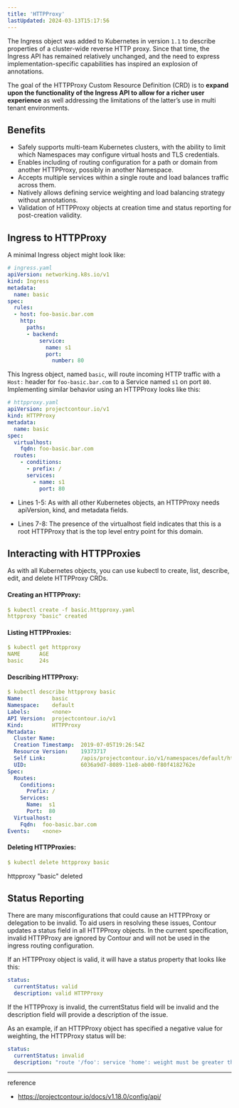 ```yaml
---
title: 'HTTPProxy'
lastUpdated: 2024-03-13T15:17:56
---
```


The Ingress object was added to Kubernetes in version `1.1` to describe properties of a cluster-wide reverse HTTP proxy. Since that time, the Ingress API has remained relatively unchanged, and the need to express implementation-specific capabilities has inspired an explosion of annotations.

The goal of the HTTPProxy Custom Resource Definition (CRD) is to **expand upon the functionality of the Ingress API to allow for a richer user experience** as well addressing the limitations of the latter’s use in multi tenant environments.

## Benefits

- Safely supports multi-team Kubernetes clusters, with the ability to limit which Namespaces may configure virtual hosts and TLS credentials.
- Enables including of routing configuration for a path or domain from another HTTPProxy, possibly in another Namespace.
- Accepts multiple services within a single route and load balances traffic across them.
- Natively allows defining service weighting and load balancing strategy without annotations.
- Validation of HTTPProxy objects at creation time and status reporting for post-creation validity.

## Ingress to HTTPProxy
A minimal Ingress object might look like:

```yml
# ingress.yaml
apiVersion: networking.k8s.io/v1
kind: Ingress
metadata:
  name: basic
spec:
  rules:
  - host: foo-basic.bar.com
    http:
      paths:
      - backend:
          service:
            name: s1
            port:
              number: 80
```

This Ingress object, named `basic`, will route incoming HTTP traffic with a `Host:` header for `foo-basic.bar.com` to a Service named `s1` on port `80`. Implementing similar behavior using an HTTPProxy looks like this:

```yml
# httpproxy.yaml
apiVersion: projectcontour.io/v1
kind: HTTPProxy
metadata:
  name: basic
spec:
  virtualhost:
    fqdn: foo-basic.bar.com
  routes:
    - conditions:
      - prefix: /
      services:
        - name: s1
          port: 80
```

- Lines 1-5: As with all other Kubernetes objects, an HTTPProxy needs apiVersion, kind, and metadata fields.

- Lines 7-8: The presence of the virtualhost field indicates that this is a root HTTPProxy that is the top level entry point for this domain.

## Interacting with HTTPProxies

As with all Kubernetes objects, you can use kubectl to create, list, describe, edit, and delete HTTPProxy CRDs.

#### Creating an HTTPProxy:

```yml
$ kubectl create -f basic.httpproxy.yaml
httpproxy "basic" created
```

#### Listing HTTPProxies:

```yml
$ kubectl get httpproxy
NAME      AGE
basic     24s
```

#### Describing HTTPProxy:

```yml
$ kubectl describe httpproxy basic
Name:         basic
Namespace:    default
Labels:       <none>
API Version:  projectcontour.io/v1
Kind:         HTTPProxy
Metadata:
  Cluster Name:
  Creation Timestamp:  2019-07-05T19:26:54Z
  Resource Version:    19373717
  Self Link:           /apis/projectcontour.io/v1/namespaces/default/httpproxy/basic
  UID:                 6036a9d7-8089-11e8-ab00-f80f4182762e
Spec:
  Routes:
    Conditions:
      Prefix: /
    Services:
      Name:  s1
      Port:  80
  Virtualhost:
    Fqdn:  foo-basic.bar.com
Events:    <none>
```

#### Deleting HTTPProxies:

```yml
$ kubectl delete httpproxy basic
```
httpproxy "basic" deleted

## Status Reporting

There are many misconfigurations that could cause an HTTPProxy or delegation to be invalid. To aid users in resolving these issues, Contour updates a status field in all HTTPProxy objects. In the current specification, invalid HTTPProxy are ignored by Contour and will not be used in the ingress routing configuration.

If an HTTPProxy object is valid, it will have a status property that looks like this:

```yml
status:
  currentStatus: valid
  description: valid HTTPProxy
```

If the HTTPProxy is invalid, the currentStatus field will be invalid and the description field will provide a description of the issue.

As an example, if an HTTPProxy object has specified a negative value for weighting, the HTTPProxy status will be:

```yml
status:
  currentStatus: invalid
  description: "route '/foo': service 'home': weight must be greater than or equal to zero"
```

---
reference
- https://projectcontour.io/docs/v1.18.0/config/api/

